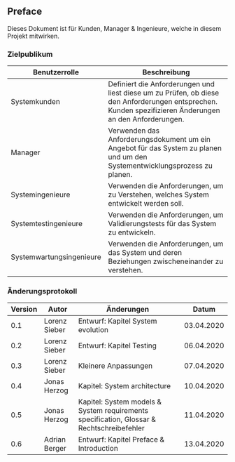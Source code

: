 <!-- Bitte Unterkapitel mit ### fortführen damit das Dokument nach dem Merge dann bereits sauber gegliedert ist -->
## Preface

Dieses Dokument ist für Kunden, Manager & Ingenieure, welche in diesem Projekt mitwirken.

### Zielpublikum

| Benutzerrolle | Beschreibung |
|---------------|--------------|
|Systemkunden|Definiert die Anforderungen und liest diese um zu Prüfen, ob diese den Anforderungen entsprechen. Kunden spezifizieren Änderungen an den Anforderungen.|
|Manager|Verwenden das Anforderungsdokument um ein Angebot für das System zu planen und um den Systementwicklungsprozess zu planen.|
|Systemingenieure|Verwenden die Anforderungen, um zu Verstehen, welches System entwickelt werden soll.|
|Systemtestingenieure|Verwenden die Anforderungen, um Validierungstests für das System zu entwickeln.|
|Systemwartungsingenieure|Verwenden die Anforderungen, um das System und deren Beziehungen zwischeneinander zu verstehen.|

### Änderungsprotokoll

| Version | Autor | Änderungen | Datum |
|---------|-------|------------|-------|
|0.1|Lorenz Sieber|Entwurf: Kapitel System evolution|03.04.2020|
|0.2|Lorenz Sieber|Entwurf: Kapitel Testing|06.04.2020|
|0.3|Lorenz Sieber|Kleinere Anpassungen|07.04.2020|
|0.4|Jonas Herzog|Kapitel: System architecture|10.04.2020|
|0.5|Jonas Herzog|Kapitel: System models  & System requirements specification, Glossar & Rechtschreibefehler|11.04.2020|
|0.6|Adrian Berger|Entwurf: Kapitel Preface & Introduction|13.04.2020|
